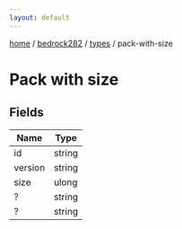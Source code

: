 ```yaml
---
layout: default
---
```


[home](/)  /  [bedrock282](/protocol/bedrock282)  /  [types](/protocol/bedrock282/types)  /  pack-with-size

# Pack with size

## Fields

Name | Type
---|---
id | string
version | string
size | ulong
? | string
? | string
